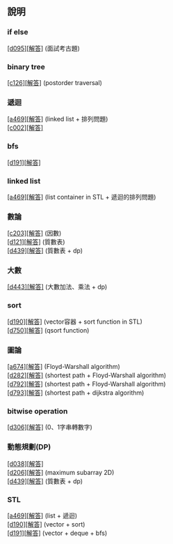 ﻿## 說明

### if else
 [[d095]](https://zerojudge.tw/ShowProblem?problemid=d095)[[解答]](https://github.com/XassassinXsaberX/zerojudge/blob/master/uva/d095.c) (面試考古題)  

### binary tree
 [[c126]](https://zerojudge.tw/ShowProblem?problemid=c126)[[解答]](https://github.com/XassassinXsaberX/zerojudge/blob/master/uva/c126.c) (postorder traversal) 

### 遞迴
 [[a469]](https://zerojudge.tw/ShowProblem?problemid=a469)[[解答]](https://github.com/XassassinXsaberX/zerojudge/blob/master/uva/a469.cpp) (linked list + 排列問題)  
 [[c002]](https://zerojudge.tw/ShowProblem?problemid=c002)[[解答]](https://github.com/XassassinXsaberX/zerojudge/blob/master/uva/c002.cpp)  


### bfs
 [[d191]](https://zerojudge.tw/ShowProblem?problemid=d191)[[解答]](https://github.com/XassassinXsaberX/zerojudge/blob/master/uva/d191.cpp)  


### linked list
 [[a469]](https://zerojudge.tw/ShowProblem?problemid=a469)[[解答]](https://github.com/XassassinXsaberX/zerojudge/blob/master/uva/a469.cpp) (list container in STL + 遞迴的排列問題)  

### 數論
 [[c203]](https://zerojudge.tw/ShowProblem?problemid=c203)[[解答]](https://github.com/XassassinXsaberX/zerojudge/blob/master/uva/c203.c) (因數)  
 [[d121]](https://zerojudge.tw/ShowProblem?problemid=d121)[[解答]](https://github.com/XassassinXsaberX/zerojudge/blob/master/uva/d121.cpp) (質數表)  
 [[d439]](https://zerojudge.tw/ShowProblem?problemid=d439)[[解答]](https://github.com/XassassinXsaberX/zerojudge/blob/master/uva/d439.c) (質數表 + dp)  

### 大數
 [[d443]](https://zerojudge.tw/ShowProblem?problemid=d443)[[解答]](https://github.com/XassassinXsaberX/zerojudge/blob/master/uva/d443.cpp) (大數加法、乘法 + dp)  


### sort  
 [[d190]](https://zerojudge.tw/ShowProblem?problemid=d190)[[解答]](https://github.com/XassassinXsaberX/zerojudge/blob/master/uva/d190.cpp) (vector容器 + sort function in STL)  
 [[d750]](https://zerojudge.tw/ShowProblem?problemid=d750)[[解答]](https://github.com/XassassinXsaberX/zerojudge/blob/master/uva/d750.c) (qsort function)  


### 圖論
 [[a674]](https://zerojudge.tw/ShowProblem?problemid=a674)[[解答]](https://github.com/XassassinXsaberX/zerojudge/blob/master/uva/a674.c) (Floyd-Warshall algorithm)  
 [[d282]](https://zerojudge.tw/ShowProblem?problemid=d282)[[解答]](https://github.com/XassassinXsaberX/zerojudge/blob/master/uva/d282.c) (shortest path + Floyd-Warshall algorithm)  
 [[d792]](https://zerojudge.tw/ShowProblem?problemid=d792)[[解答]](https://github.com/XassassinXsaberX/zerojudge/blob/master/uva/d792.c) (shortest path + Floyd-Warshall algorithm)  
 [[d793]](https://zerojudge.tw/ShowProblem?problemid=d793)[[解答]](https://github.com/XassassinXsaberX/zerojudge/blob/master/uva/d793.cpp) (shortest path + dijkstra algorithm)  
 

### bitwise operation
 [[d306]](https://zerojudge.tw/ShowProblem?problemid=d306)[[解答]](https://github.com/XassassinXsaberX/zerojudge/blob/master/uva/d306.c) (0、1字串轉數字)  


### 動態規劃(DP)
 [[d038]](https://zerojudge.tw/ShowProblem?problemid=d038)[[解答]](https://github.com/XassassinXsaberX/zerojudge/blob/master/uva/d038.c)  
 [[d206]](https://zerojudge.tw/ShowProblem?problemid=d206)[[解答]](https://github.com/XassassinXsaberX/zerojudge/blob/master/uva/d206.c) (maximum subarray 2D)  
 [[d439]](https://zerojudge.tw/ShowProblem?problemid=d439)[[解答]](https://github.com/XassassinXsaberX/zerojudge/blob/master/uva/d439.c) (質數表 + dp)  


### STL
 [[a469]](https://zerojudge.tw/ShowProblem?problemid=a469)[[解答]](https://github.com/XassassinXsaberX/zerojudge/blob/master/uva/a469.cpp) (list + 遞迴)  
 [[d190]](https://zerojudge.tw/ShowProblem?problemid=d190)[[解答]](https://github.com/XassassinXsaberX/zerojudge/blob/master/uva/d190.cpp) (vector + sort)  
 [[d191]](https://zerojudge.tw/ShowProblem?problemid=d191)[[解答]](https://github.com/XassassinXsaberX/zerojudge/blob/master/uva/d191.cpp) (vector + deque + bfs)  
